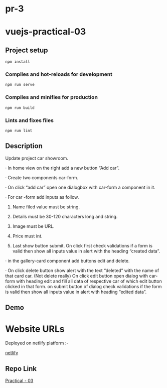 # pr-3

# vuejs-practical-03

## Project setup
```
npm install
```

### Compiles and hot-reloads for development
```
npm run serve
```

### Compiles and minifies for production
```
npm run build
```

### Lints and fixes files
```
npm run lint
```

## Description
Update project car showroom.

· In home view on the right add a new button “Add car”.

· Create two components car-form.

· On click “add car” open one dialogbox with car-form a component in it.

· For car -form add inputs as follow.

1) Name filed value must be string.

2) Details must be 30-120 characters long and string.

3) Image must be URL.

4) Price must int.

5) Last show button submit. On click first check validations if a form is valid then show all inputs value in alert with the heading “created data”.

· in the gallery-card component add buttons edit and delete.

· On click delete button show alert with the text “deleted” with the name of that card car. (Not delete really)
 On click edit button open dialog with car-form with heading edit and fill all data of respective car of which edit button clicked in that form.  on submit button of dialog check validations if the form is valid then show all inputs value in alert with heading “edited data”.

## Demo 
# Website URLs
Deployed on netlify platform :-

[netlify](https://project-car-showroom-pr-3.netlify.app/)

## Repo Link
[Practical - 03](https://github.com/mansinakrani/vuejs-practicals.git)


